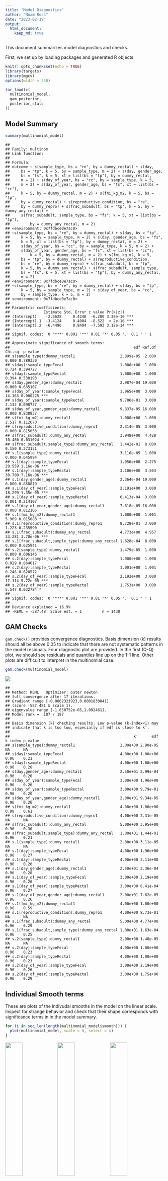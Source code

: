 ```yaml
---
title: "Model Diagnostics"
author: "Noam Ross"
date: "2023-02-19"
output: 
  html_document:
    keep_md: true
---
```


<style type="text/css">
.main-container {
  max-width: 1800px !important;
  margin-left: auto;
  margin-right: auto;
}
</style>

This document summarizes model diagnostics and checks.

First, we set up by loading packages and generated R objects.


```r
knitr::opts_chunk$set(echo = TRUE)
library(targets)
library(mgcv)
options(width = 250)
```


```r
tar_load(c(
  multinomial_model,
  gam_posterior,
  posterior_stats
))
```

## Model Summary


```r
summary(multinomial_model)
```

```
## 
## Family: multinom 
## Link function: 
## 
## Formula:
## outcome ~ s(sample_type, bs = "re", by = dummy_rectal) + s(day, 
##     bs = "tp", k = 5, by = sample_type, m = 2) + s(day, gender_age, 
##     bs = "fs", k = 5, xt = list(bs = "tp"), by = dummy_rectal, 
##     m = 2) + s(day_of_year, bs = "cc", by = sample_type, k = 5, 
##     m = 2) + s(day_of_year, gender_age, bs = "fs", xt = list(bs = "cc"), 
##     k = 5, by = dummy_rectal, m = 2) + s(fmi_kg_m2, k = 5, bs = "tp", 
##     by = dummy_rectal) + s(reproductive_condition, bs = "re", 
##     by = dummy_repro) + s(frac_subadult, bs = "tp", k = 5, by = dummy_any_rectal) + 
##     s(frac_subadult, sample_type, bs = "fs", k = 5, xt = list(bs = "tp"), 
##         by = dummy_any_rectal, m = 2)
## <environment: 0x7fdbce0e7ac0>
## ~s(sample_type, bs = "re", by = dummy_rectal) + s(day, bs = "tp", 
##     k = 5, by = sample_type, m = 2) + s(day, gender_age, bs = "fs", 
##     k = 5, xt = list(bs = "tp"), by = dummy_rectal, m = 2) + 
##     s(day_of_year, bs = "cc", by = sample_type, k = 5, m = 2) + 
##     s(day_of_year, gender_age, bs = "fs", xt = list(bs = "cc"), 
##         k = 5, by = dummy_rectal, m = 2) + s(fmi_kg_m2, k = 5, 
##     bs = "tp", by = dummy_rectal) + s(reproductive_condition, 
##     bs = "re", by = dummy_repro) + s(frac_subadult, bs = "tp", 
##     k = 5, by = dummy_any_rectal) + s(frac_subadult, sample_type, 
##     bs = "fs", k = 5, xt = list(bs = "tp"), by = dummy_any_rectal, 
##     m = 2)
## <environment: 0x7fdbce0e7ac0>
## ~s(sample_type, bs = "re", by = dummy_rectal) + s(day, bs = "tp", 
##     k = 5, by = sample_type, m = 2) + s(day_of_year, bs = "cc", 
##     by = sample_type, k = 5, m = 2)
## <environment: 0x7fdbce0e7ac0>
## 
## Parametric coefficients:
##               Estimate Std. Error z value Pr(>|z|)    
## (Intercept)    -2.6628     0.4240  -6.280 3.38e-10 ***
## (Intercept).1  -3.4124     0.4004  -8.522  < 2e-16 ***
## (Intercept).2  -6.4496     0.8494  -7.593 3.12e-14 ***
## ---
## Signif. codes:  0 '***' 0.001 '**' 0.01 '*' 0.05 '.' 0.1 ' ' 1
## 
## Approximate significance of smooth terms:
##                                                       edf Ref.df Chi.sq  p-value    
## s(sample_type):dummy_rectal1                    2.899e-05  2.000  0.000 0.789330    
## s(day):sample_typeFecal                         1.000e+00  1.000  0.724 0.394727    
## s(day):sample_typeRectal                        1.000e+00  1.000  0.394 0.530193    
## s(day,gender_age):dummy_rectal1                 2.987e-04 19.000  0.000 0.635107    
## s(day_of_year):sample_typeFecal                 1.965e+00  3.000 14.163 0.000225 ***
## s(day_of_year):sample_typeRectal                9.786e-01  3.000  2.132 0.098737 .  
## s(day_of_year,gender_age):dummy_rectal1         9.337e-05 16.000  0.000 0.838837    
## s(fmi_kg_m2):dummy_rectal1                      1.000e+00  1.000  2.517 0.112670    
## s(reproductive_condition):dummy_repro1          2.314e-05  3.000  0.000 0.815053    
## s(frac_subadult):dummy_any_rectal               3.948e+00  4.428 10.460 0.031024 *  
## s(frac_subadult,sample_type):dummy_any_rectal   1.442e-01  8.000  0.150 0.273131    
## s.1(sample_type):dummy_rectal1                  3.110e-05  1.000  0.000 0.645994    
## s.1(day):sample_typeFecal                       1.956e+00  2.275 29.559 1.16e-06 ***
## s.1(day):sample_typeRectal                      3.106e+00  3.503 30.700 7.16e-06 ***
## s.1(day,gender_age):dummy_rectal1               2.364e-04 19.000  0.000 0.858819    
## s.1(day_of_year):sample_typeFecal               2.191e+00  3.000 18.299 1.35e-05 ***
## s.1(day_of_year):sample_typeRectal              6.413e-04  3.000  0.001 0.214107    
## s.1(day_of_year,gender_age):dummy_rectal1       7.618e-05 16.000  0.000 0.812105    
## s.1(fmi_kg_m2):dummy_rectal1                    1.000e+00  1.001  5.909 0.015083 *  
## s.1(reproductive_condition):dummy_repro1        8.728e-01  3.000  1.223 0.235590    
## s.1(frac_subadult):dummy_any_rectal             4.773e+00  4.957 33.281 3.70e-06 ***
## s.1(frac_subadult,sample_type):dummy_any_rectal 1.628e-04  8.000  0.000 0.625941    
## s.2(sample_type):dummy_rectal1                  1.479e-05  1.000  0.000 0.606146    
## s.2(day):sample_typeFecal                       1.000e+00  1.000  0.029 0.864617    
## s.2(day):sample_typeRectal                      1.001e+00  1.001  0.246 0.620572    
## s.2(day_of_year):sample_typeFecal               2.192e+00  3.000 17.114 9.72e-05 ***
## s.2(day_of_year):sample_typeRectal              1.753e+00  3.000  5.547 0.032784 *  
## ---
## Signif. codes:  0 '***' 0.001 '**' 0.01 '*' 0.05 '.' 0.1 ' ' 1
## 
## Deviance explained = 16.9%
## -REML = -587.48  Scale est. = 1         n = 1430
```

## GAM Checks

`gam.check()` provides convergence diagnostics. Basis dimension (k) results should all be above 0.05 to indicate
that there are not systematic patterns in the model residuals.  Four diagnostic
plot are provided. In the first (Q-Q) plot, we should see residuals and quantiles
line up on the 1-1 line.  Other plots are difficult to interpret in the multinomial
case. 


```r
gam.check(multinomial_model)
```

![](model_diagnostics_files/figure-html/unnamed-chunk-2-1.png)<!-- -->

```
## 
## Method: REML   Optimizer: outer newton
## full convergence after 17 iterations.
## Gradient range [-0.0002321923,0.0001830841]
## (score -587.481 & scale 1).
## eigenvalue range [-1.650752e-05,1.092461].
## Model rank =  187 / 187 
## 
## Basis dimension (k) checking results. Low p-value (k-index<1) may
## indicate that k is too low, especially if edf is close to k'.
## 
##                                                       k'      edf k-index p-value
## s(sample_type):dummy_rectal1                    2.00e+00 2.90e-05      NA      NA
## s(day):sample_typeFecal                         4.00e+00 1.00e+00    0.96    0.21
## s(day):sample_typeRectal                        4.00e+00 1.00e+00    0.96    0.28
## s(day,gender_age):dummy_rectal1                 2.50e+01 2.99e-04    0.96    0.20
## s(day_of_year):sample_typeFecal                 3.00e+00 1.96e+00    0.96    0.26
## s(day_of_year):sample_typeRectal                3.00e+00 9.79e-01    0.96    0.20
## s(day_of_year,gender_age):dummy_rectal1         2.00e+01 9.34e-05    0.96    0.26
## s(fmi_kg_m2):dummy_rectal1                      4.00e+00 1.00e+00    0.98    0.61
## s(reproductive_condition):dummy_repro1          4.00e+00 2.31e-05      NA      NA
## s(frac_subadult):dummy_any_rectal               5.00e+00 3.95e+00    0.96    0.30
## s(frac_subadult,sample_type):dummy_any_rectal   1.00e+01 1.44e-01    0.96    0.21
## s.1(sample_type):dummy_rectal1                  2.00e+00 3.11e-05      NA      NA
## s.1(day):sample_typeFecal                       4.00e+00 1.96e+00    0.96    0.27
## s.1(day):sample_typeRectal                      4.00e+00 3.11e+00    0.96    0.26
## s.1(day,gender_age):dummy_rectal1               2.50e+01 2.36e-04    0.96    0.28
## s.1(day_of_year):sample_typeFecal               3.00e+00 2.19e+00    0.96    0.26
## s.1(day_of_year):sample_typeRectal              3.00e+00 6.41e-04    0.96    0.27
## s.1(day_of_year,gender_age):dummy_rectal1       2.00e+01 7.62e-05    0.96    0.26
## s.1(fmi_kg_m2):dummy_rectal1                    4.00e+00 1.00e+00    0.98    0.59
## s.1(reproductive_condition):dummy_repro1        4.00e+00 8.73e-01      NA      NA
## s.1(frac_subadult):dummy_any_rectal             5.00e+00 4.77e+00    0.96    0.29
## s.1(frac_subadult,sample_type):dummy_any_rectal 1.00e+01 1.63e-04    0.96    0.25
## s.2(sample_type):dummy_rectal1                  2.00e+00 1.48e-05      NA      NA
## s.2(day):sample_typeFecal                       4.00e+00 1.00e+00    0.96    0.23
## s.2(day):sample_typeRectal                      4.00e+00 1.00e+00    0.96    0.23
## s.2(day_of_year):sample_typeFecal               3.00e+00 2.19e+00    0.96    0.26
## s.2(day_of_year):sample_typeRectal              3.00e+00 1.75e+00    0.96    0.29
```

## Individual Smooth terms

These are plots of the indivudal smooths in the model on the linear scale.
Inspect for strange behavior and check that their shape corresponds with
significance terms in in the model summary.


```r
for (i in seq_len(length(multinomial_model$smooth))) {
  plot(multinomial_model, scale = 0, select = i)
}
```

<img src="model_diagnostics_files/figure-html/unnamed-chunk-3-1.png" width="33%" /><img src="model_diagnostics_files/figure-html/unnamed-chunk-3-2.png" width="33%" /><img src="model_diagnostics_files/figure-html/unnamed-chunk-3-3.png" width="33%" /><img src="model_diagnostics_files/figure-html/unnamed-chunk-3-4.png" width="33%" /><img src="model_diagnostics_files/figure-html/unnamed-chunk-3-5.png" width="33%" /><img src="model_diagnostics_files/figure-html/unnamed-chunk-3-6.png" width="33%" /><img src="model_diagnostics_files/figure-html/unnamed-chunk-3-7.png" width="33%" /><img src="model_diagnostics_files/figure-html/unnamed-chunk-3-8.png" width="33%" /><img src="model_diagnostics_files/figure-html/unnamed-chunk-3-9.png" width="33%" /><img src="model_diagnostics_files/figure-html/unnamed-chunk-3-10.png" width="33%" /><img src="model_diagnostics_files/figure-html/unnamed-chunk-3-11.png" width="33%" /><img src="model_diagnostics_files/figure-html/unnamed-chunk-3-12.png" width="33%" /><img src="model_diagnostics_files/figure-html/unnamed-chunk-3-13.png" width="33%" /><img src="model_diagnostics_files/figure-html/unnamed-chunk-3-14.png" width="33%" /><img src="model_diagnostics_files/figure-html/unnamed-chunk-3-15.png" width="33%" /><img src="model_diagnostics_files/figure-html/unnamed-chunk-3-16.png" width="33%" /><img src="model_diagnostics_files/figure-html/unnamed-chunk-3-17.png" width="33%" /><img src="model_diagnostics_files/figure-html/unnamed-chunk-3-18.png" width="33%" /><img src="model_diagnostics_files/figure-html/unnamed-chunk-3-19.png" width="33%" /><img src="model_diagnostics_files/figure-html/unnamed-chunk-3-20.png" width="33%" /><img src="model_diagnostics_files/figure-html/unnamed-chunk-3-21.png" width="33%" /><img src="model_diagnostics_files/figure-html/unnamed-chunk-3-22.png" width="33%" /><img src="model_diagnostics_files/figure-html/unnamed-chunk-3-23.png" width="33%" /><img src="model_diagnostics_files/figure-html/unnamed-chunk-3-24.png" width="33%" /><img src="model_diagnostics_files/figure-html/unnamed-chunk-3-25.png" width="33%" /><img src="model_diagnostics_files/figure-html/unnamed-chunk-3-26.png" width="33%" /><img src="model_diagnostics_files/figure-html/unnamed-chunk-3-27.png" width="33%" />

## MCMC diagnostics

These are acceptance ratios from the 4 MCMC chains
run.  

From `?gam.mh`:

> The function reports the acceptance rate of the two types of step. If the 
> random walk acceptance probability (`$rw.accept`) is higher than a quarter then `rw.step` 
> should probably be increased. Similarly if the acceptance rate (`$accept`) is too low,
> it should be decreased. The random walk steps can be turned off altogether
> (see above), but it is important to check the chains for stuck sections if
> this is done.



```r
attributes(gam_posterior)[c("accept", "rw.accept")]
```

```
## $accept
## [1] 0.1299818 0.1296182 0.1299273 0.1214727
## 
## $rw.accept
## [1] 0.3325636 0.3357091 0.3301818 0.3318545
```

Here is a summary of the dimensions of the MCMC chain output

```r
tibble(
  dimension = names(dimnames(gam_posterior)),
  value = dim(gam_posterior)
)
```

```
## # A tibble: 3 × 2
##   dimension value
##   <chr>     <int>
## 1 Iteration   550
## 2 Chain         4
## 3 Parameter   187
```


Here are Stan-type per-parameter chain diagnostics.  `Rhat` should be at or near
1 to indicate that the multiple MCMC chains are well-mixed.  `ess_bulk` and 
`ess_tail` are the effective sample sizes for posterior samples from the parameter
distributions and the tails of those distributions, respectively. From the Stan
manual:

> We recommend running at least four chains by default and only using the sample
> if R-hat is less than 1.05....
>
> Both bulk-ESS and tail-ESS should be at least 100 (approximately) per
> Markov Chain in order to be reliable and indicate that estimates of respective
> posterior quantiles are reliable


```r
print(posterior_stats, n = Inf)
```

```
## # A tibble: 187 × 4
##     parameter                                           Rhat ess_bulk ess_tail
##     <chr>                                              <dbl>    <dbl>    <dbl>
##   1 (Intercept)                                        1.00     1237.    1891.
##   2 s(sample_type):dummy_rectal1.1                     1.00     1842.    1968.
##   3 s(sample_type):dummy_rectal1.2                     0.999    1547.    1623.
##   4 s(day):sample_typeFecal.1                          1.00     1663.    2111.
##   5 s(day):sample_typeFecal.2                          1.00     1916.    2077.
##   6 s(day):sample_typeFecal.3                          1.00     1873.    1994.
##   7 s(day):sample_typeFecal.4                          1.00     1633.    1842.
##   8 s(day):sample_typeRectal.1                         1.00     1761.    1929.
##   9 s(day):sample_typeRectal.2                         1.00     1957.    1681.
##  10 s(day):sample_typeRectal.3                         1.00     1869.    1787.
##  11 s(day):sample_typeRectal.4                         1.00     1729.    1946.
##  12 s(day,gender_age):dummy_rectal1.1                  1.00     2065.    2015.
##  13 s(day,gender_age):dummy_rectal1.2                  1.00     1740.    1868.
##  14 s(day,gender_age):dummy_rectal1.3                  1.00     1960.    2081.
##  15 s(day,gender_age):dummy_rectal1.4                  0.999    1913.    1765.
##  16 s(day,gender_age):dummy_rectal1.5                  1.00     1706.    1687.
##  17 s(day,gender_age):dummy_rectal1.6                  1.00     1658.    1806.
##  18 s(day,gender_age):dummy_rectal1.7                  1.00     1959.    2189.
##  19 s(day,gender_age):dummy_rectal1.8                  1.00     1755.    1694.
##  20 s(day,gender_age):dummy_rectal1.9                  1.00     1705.    2078.
##  21 s(day,gender_age):dummy_rectal1.10                 1.00     2030.    1998.
##  22 s(day,gender_age):dummy_rectal1.11                 1.00     1595.    1805.
##  23 s(day,gender_age):dummy_rectal1.12                 1.01     1943.    1877.
##  24 s(day,gender_age):dummy_rectal1.13                 1.00     1834.    2074.
##  25 s(day,gender_age):dummy_rectal1.14                 1.00     2002.    1955.
##  26 s(day,gender_age):dummy_rectal1.15                 1.00     1696.    2004.
##  27 s(day,gender_age):dummy_rectal1.16                 1.00     1756.    1794.
##  28 s(day,gender_age):dummy_rectal1.17                 1.00     1704.    1862.
##  29 s(day,gender_age):dummy_rectal1.18                 1.00     2003.    1858.
##  30 s(day,gender_age):dummy_rectal1.19                 1.00     1830.    2030.
##  31 s(day,gender_age):dummy_rectal1.20                 1.00     2005.    2113.
##  32 s(day,gender_age):dummy_rectal1.21                 0.999    1897.    1832.
##  33 s(day,gender_age):dummy_rectal1.22                 1.00     1888.    1943.
##  34 s(day,gender_age):dummy_rectal1.23                 1.00     1798.    1630.
##  35 s(day,gender_age):dummy_rectal1.24                 1.00     1805.    1865.
##  36 s(day,gender_age):dummy_rectal1.25                 0.999    1836.    1951.
##  37 s(day_of_year):sample_typeFecal.1                  0.999    2009.    2001.
##  38 s(day_of_year):sample_typeFecal.2                  0.999    1684.    1676.
##  39 s(day_of_year):sample_typeFecal.3                  1.00     1958.    1900.
##  40 s(day_of_year):sample_typeRectal.1                 1.00     1841.    1749.
##  41 s(day_of_year):sample_typeRectal.2                 1.00     1834.    1959.
##  42 s(day_of_year):sample_typeRectal.3                 1.00     1685.    1812.
##  43 s(day_of_year,gender_age):dummy_rectal1.1          1.00     1835.    2111.
##  44 s(day_of_year,gender_age):dummy_rectal1.2          1.00     1691.    1921.
##  45 s(day_of_year,gender_age):dummy_rectal1.3          1.00     1909.    1828.
##  46 s(day_of_year,gender_age):dummy_rectal1.4          1.00     1773.    1935.
##  47 s(day_of_year,gender_age):dummy_rectal1.5          1.00     1564.    1893.
##  48 s(day_of_year,gender_age):dummy_rectal1.6          1.00     1813.    1846.
##  49 s(day_of_year,gender_age):dummy_rectal1.7          1.00     1468.    1682.
##  50 s(day_of_year,gender_age):dummy_rectal1.8          1.00     1758.    1925.
##  51 s(day_of_year,gender_age):dummy_rectal1.9          1.00     1836.    2150.
##  52 s(day_of_year,gender_age):dummy_rectal1.10         1.00     2107.    2055.
##  53 s(day_of_year,gender_age):dummy_rectal1.11         1.00     1781.    1769.
##  54 s(day_of_year,gender_age):dummy_rectal1.12         1.00     1508.    1972.
##  55 s(day_of_year,gender_age):dummy_rectal1.13         1.00     1735.    1901.
##  56 s(day_of_year,gender_age):dummy_rectal1.14         0.999    1740.    1767.
##  57 s(day_of_year,gender_age):dummy_rectal1.15         1.00     1899.    2145.
##  58 s(day_of_year,gender_age):dummy_rectal1.16         1.00     1801.    1882.
##  59 s(day_of_year,gender_age):dummy_rectal1.17         0.999    1809.    1697.
##  60 s(day_of_year,gender_age):dummy_rectal1.18         1.00     1892.    2018.
##  61 s(day_of_year,gender_age):dummy_rectal1.19         1.00     1940.    1808.
##  62 s(day_of_year,gender_age):dummy_rectal1.20         1.00     1958.    1966.
##  63 s(fmi_kg_m2):dummy_rectal1.1                       1.00     2111.    2152.
##  64 s(fmi_kg_m2):dummy_rectal1.2                       1.00     1680.    1924.
##  65 s(fmi_kg_m2):dummy_rectal1.3                       1.00     2045.    2093.
##  66 s(fmi_kg_m2):dummy_rectal1.4                       0.999    1537.    1863.
##  67 s(reproductive_condition):dummy_repro1.1           1.00     1737.    1655.
##  68 s(reproductive_condition):dummy_repro1.2           1.00     1575.    1725.
##  69 s(reproductive_condition):dummy_repro1.3           1.00     1739.    2072.
##  70 s(reproductive_condition):dummy_repro1.4           1.00     1768.    1944.
##  71 s(frac_subadult):dummy_any_rectal.1                1.00     1503.    1629.
##  72 s(frac_subadult):dummy_any_rectal.2                1.00     1902.    2003.
##  73 s(frac_subadult):dummy_any_rectal.3                1.00     1464.    1805.
##  74 s(frac_subadult):dummy_any_rectal.4                1.00     1709.    1728.
##  75 s(frac_subadult):dummy_any_rectal.5                1.00     1651.    1697.
##  76 s(frac_subadult,sample_type):dummy_any_rectal.1    1.00     1980.    1966.
##  77 s(frac_subadult,sample_type):dummy_any_rectal.2    1.00     1501.    1807.
##  78 s(frac_subadult,sample_type):dummy_any_rectal.3    1.00     1692.    1904.
##  79 s(frac_subadult,sample_type):dummy_any_rectal.4    1.00     1887.    2109.
##  80 s(frac_subadult,sample_type):dummy_any_rectal.5    0.999    1630.    1827.
##  81 s(frac_subadult,sample_type):dummy_any_rectal.6    1.00     1855.    2001.
##  82 s(frac_subadult,sample_type):dummy_any_rectal.7    0.999    1768.    2040.
##  83 s(frac_subadult,sample_type):dummy_any_rectal.8    1.00     1812.    1989.
##  84 s(frac_subadult,sample_type):dummy_any_rectal.9    1.00     1654.    1666.
##  85 s(frac_subadult,sample_type):dummy_any_rectal.10   1.00     1932.    2193.
##  86 (Intercept).1                                      1.00     1761.    2112.
##  87 s.1(sample_type):dummy_rectal1.1                   1.00     1836.    1651.
##  88 s.1(sample_type):dummy_rectal1.2                   1.00     1690.    2001.
##  89 s.1(day):sample_typeFecal.1                        1.00     1572.    1950.
##  90 s.1(day):sample_typeFecal.2                        1.00     2092.    1981.
##  91 s.1(day):sample_typeFecal.3                        1.00     2032.    1982.
##  92 s.1(day):sample_typeFecal.4                        1.00     1633.    1959.
##  93 s.1(day):sample_typeRectal.1                       1.00     1804.    1836.
##  94 s.1(day):sample_typeRectal.2                       1.00     1620.    1743.
##  95 s.1(day):sample_typeRectal.3                       1.00     1611.    1902.
##  96 s.1(day):sample_typeRectal.4                       1.00     1770.    2001.
##  97 s.1(day,gender_age):dummy_rectal1.1                1.00     1831.    2020.
##  98 s.1(day,gender_age):dummy_rectal1.2                1.00     1688.    1798.
##  99 s.1(day,gender_age):dummy_rectal1.3                1.00     1466.    1755.
## 100 s.1(day,gender_age):dummy_rectal1.4                1.00     1825.    1815.
## 101 s.1(day,gender_age):dummy_rectal1.5                1.00     1809.    1888.
## 102 s.1(day,gender_age):dummy_rectal1.6                1.00     2015.    1970.
## 103 s.1(day,gender_age):dummy_rectal1.7                0.999    2034.    1981.
## 104 s.1(day,gender_age):dummy_rectal1.8                1.00     1786.    1951.
## 105 s.1(day,gender_age):dummy_rectal1.9                1.00     1725.    1923.
## 106 s.1(day,gender_age):dummy_rectal1.10               1.00     1954.    1941.
## 107 s.1(day,gender_age):dummy_rectal1.11               1.00     1781.    1546.
## 108 s.1(day,gender_age):dummy_rectal1.12               1.00     1849.    1969.
## 109 s.1(day,gender_age):dummy_rectal1.13               0.999    1782.    1905.
## 110 s.1(day,gender_age):dummy_rectal1.14               1.00     1607.    1945.
## 111 s.1(day,gender_age):dummy_rectal1.15               1.00     1759.    1919.
## 112 s.1(day,gender_age):dummy_rectal1.16               1.00     2102.    1973.
## 113 s.1(day,gender_age):dummy_rectal1.17               1.00     1855.    2018.
## 114 s.1(day,gender_age):dummy_rectal1.18               1.00     1939.    1881.
## 115 s.1(day,gender_age):dummy_rectal1.19               1.00     1900.    1970.
## 116 s.1(day,gender_age):dummy_rectal1.20               1.00     1728.    1966.
## 117 s.1(day,gender_age):dummy_rectal1.21               0.999    1973.    2061.
## 118 s.1(day,gender_age):dummy_rectal1.22               1.00     2111.    2041.
## 119 s.1(day,gender_age):dummy_rectal1.23               1.00     1678.    1780.
## 120 s.1(day,gender_age):dummy_rectal1.24               1.00     1857.    1665.
## 121 s.1(day,gender_age):dummy_rectal1.25               1.00     1908.    1933.
## 122 s.1(day_of_year):sample_typeFecal.1                1.00     1825.    1792.
## 123 s.1(day_of_year):sample_typeFecal.2                1.00     2070.    2072.
## 124 s.1(day_of_year):sample_typeFecal.3                1.00     1895.    1925.
## 125 s.1(day_of_year):sample_typeRectal.1               1.00     1936.    1901.
## 126 s.1(day_of_year):sample_typeRectal.2               0.999    1810.    1913.
## 127 s.1(day_of_year):sample_typeRectal.3               1.01     1857.    1886.
## 128 s.1(day_of_year,gender_age):dummy_rectal1.1        1.00     1897.    2113.
## 129 s.1(day_of_year,gender_age):dummy_rectal1.2        1.00     1998.    1648.
## 130 s.1(day_of_year,gender_age):dummy_rectal1.3        1.00     1978.    2019.
## 131 s.1(day_of_year,gender_age):dummy_rectal1.4        1.00     1792.    2002.
## 132 s.1(day_of_year,gender_age):dummy_rectal1.5        1.00     1995.    1948.
## 133 s.1(day_of_year,gender_age):dummy_rectal1.6        1.00     2159.    2107.
## 134 s.1(day_of_year,gender_age):dummy_rectal1.7        0.999    1762.    2075.
## 135 s.1(day_of_year,gender_age):dummy_rectal1.8        1.00     1803.    1986.
## 136 s.1(day_of_year,gender_age):dummy_rectal1.9        1.00     1688.    1769.
## 137 s.1(day_of_year,gender_age):dummy_rectal1.10       1.00     1940.    1964.
## 138 s.1(day_of_year,gender_age):dummy_rectal1.11       1.00     2042.    1836.
## 139 s.1(day_of_year,gender_age):dummy_rectal1.12       1.00     1869.    1844.
## 140 s.1(day_of_year,gender_age):dummy_rectal1.13       1.00     1685.    2039.
## 141 s.1(day_of_year,gender_age):dummy_rectal1.14       1.00     1872.    2001.
## 142 s.1(day_of_year,gender_age):dummy_rectal1.15       1.00     1735.    1966.
## 143 s.1(day_of_year,gender_age):dummy_rectal1.16       1.00     1937.    1832.
## 144 s.1(day_of_year,gender_age):dummy_rectal1.17       1.00     1919.    1880.
## 145 s.1(day_of_year,gender_age):dummy_rectal1.18       1.00     1945.    1955.
## 146 s.1(day_of_year,gender_age):dummy_rectal1.19       1.00     1967.    1997.
## 147 s.1(day_of_year,gender_age):dummy_rectal1.20       1.00     2038.    1828.
## 148 s.1(fmi_kg_m2):dummy_rectal1.1                     1.00     1710.    1858.
## 149 s.1(fmi_kg_m2):dummy_rectal1.2                     1.00     1644.    1920.
## 150 s.1(fmi_kg_m2):dummy_rectal1.3                     1.00     1867.    1943.
## 151 s.1(fmi_kg_m2):dummy_rectal1.4                     1.00     1795.    2000.
## 152 s.1(reproductive_condition):dummy_repro1.1         1.00     1911.    1826.
## 153 s.1(reproductive_condition):dummy_repro1.2         1.00     1660.    1898.
## 154 s.1(reproductive_condition):dummy_repro1.3         1.00     1732.    1926.
## 155 s.1(reproductive_condition):dummy_repro1.4         1.00     1868.    2114.
## 156 s.1(frac_subadult):dummy_any_rectal.1              1.00     1917.    1916.
## 157 s.1(frac_subadult):dummy_any_rectal.2              1.00     1567.    1744.
## 158 s.1(frac_subadult):dummy_any_rectal.3              1.00     1984.    1991.
## 159 s.1(frac_subadult):dummy_any_rectal.4              1.00     1931.    2036.
## 160 s.1(frac_subadult):dummy_any_rectal.5              1.00     1634.    1519.
## 161 s.1(frac_subadult,sample_type):dummy_any_rectal.1  1.00     1831.    1892.
## 162 s.1(frac_subadult,sample_type):dummy_any_rectal.2  1.00     2088.    2234.
## 163 s.1(frac_subadult,sample_type):dummy_any_rectal.3  1.00     1407.    1907.
## 164 s.1(frac_subadult,sample_type):dummy_any_rectal.4  1.00     1853.    2151.
## 165 s.1(frac_subadult,sample_type):dummy_any_rectal.5  1.01     1600.    2039.
## 166 s.1(frac_subadult,sample_type):dummy_any_rectal.6  1.00     1828.    1770.
## 167 s.1(frac_subadult,sample_type):dummy_any_rectal.7  1.00     1878.    1918.
## 168 s.1(frac_subadult,sample_type):dummy_any_rectal.8  1.00     1971.    2002.
## 169 s.1(frac_subadult,sample_type):dummy_any_rectal.9  1.00     2028.    1729.
## 170 s.1(frac_subadult,sample_type):dummy_any_rectal.10 1.00     1803.    1932.
## 171 (Intercept).2                                      1.00     1328.    1063.
## 172 s.2(sample_type):dummy_rectal1.1                   1.00     1788.    1961.
## 173 s.2(sample_type):dummy_rectal1.2                   1.00     1913.    2075.
## 174 s.2(day):sample_typeFecal.1                        1.00     1750.    1985.
## 175 s.2(day):sample_typeFecal.2                        1.00     1917.    2053.
## 176 s.2(day):sample_typeFecal.3                        1.00     2016.    1846.
## 177 s.2(day):sample_typeFecal.4                        1.00     1524.    1894.
## 178 s.2(day):sample_typeRectal.1                       1.00     2046.    1881.
## 179 s.2(day):sample_typeRectal.2                       1.00     1640.    1913.
## 180 s.2(day):sample_typeRectal.3                       1.00     1779.    1716.
## 181 s.2(day):sample_typeRectal.4                       1.00     1408.    1197.
## 182 s.2(day_of_year):sample_typeFecal.1                1.00     1583.    1644.
## 183 s.2(day_of_year):sample_typeFecal.2                1.00     1407.    1095.
## 184 s.2(day_of_year):sample_typeFecal.3                1.00     1366.    1276.
## 185 s.2(day_of_year):sample_typeRectal.1               1.00     1447.    1662.
## 186 s.2(day_of_year):sample_typeRectal.2               1.00     1390.    1443.
## 187 s.2(day_of_year):sample_typeRectal.3               1.01     1414.    1466.
```

